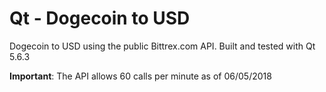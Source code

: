 # Qt - Dogecoin to USD
Dogecoin to USD using the public Bittrex.com API. Built and tested with Qt 5.6.3

**Important**: The API allows 60 calls per minute as of 06/05/2018
